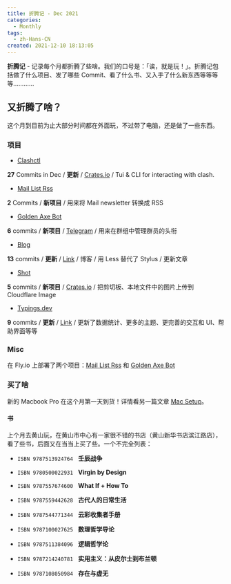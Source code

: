 ```yaml
---
title: 折腾记 - Dec 2021
categories:
  - Monthly
tags:
  - zh-Hans-CN
created: 2021-12-10 18:13:05
---
```


**折腾记** - 记录每个月都折腾了些啥。我们的口号是：「诶，就是玩！」。折腾记包括做了什么项目、发了哪些 Commit、看了什么书、又入手了什么新东西等等等等…………

<!-- more -->

## 又折腾了啥？

这个月到目前为止大部分时间都在外面玩，不过带了电脑，还是做了一些东西。

### 项目

- [Clashctl](https://github.com/George-Miao/clashctl "github")<span class="iconify" data-icon="fa-brands:rust"></span>

**27** Commits in Dec / **更新** / [Crates.io](https://crates.io/crates/clashctl "crates.io") / Tui & CLI for interacting with clash.

- [Mail List Rss](https://github.com/George-Miao/mail-list-rss "github")
  <span class="iconify" data-icon="fa-brands:rust"></span>

**2** Commits / **新项目** / 用来将 Mail newsletter 转换成 RSS

- [Golden Axe Bot](https://github.com/suisei-cn/golden-axe-rs "github")
  <span class="iconify" data-icon="fa-brands:rust"></span>

**6** commits / **新项目** / [Telegram](https://t.me/golden_axe_bot "Telegram link") / 用来在群组中管理群员的头衔

- [Blog](https://github.com/George-Miao/GlogHexo "github repo")
  <span class="iconify" data-icon="cib:hexo"></span>
  <span class="iconify" data-icon="bx:bxl-less" style="font-size:1.8rem"></span>

**13** commits / **更新** / [Link](https://blog.miao.dev "Blog link") / 博客 / 用 Less 替代了 Stylus / 更新文章

- [Shot](https://github.com/George-Miao/Shot "github")
  <span class="iconify" data-icon="fa-brands:rust"></span>

**5** commits / **新项目** / [Crates.io](https://crates.io/crates/shot "crates.io") / 把剪切板、本地文件中的图片上传到 Cloudflare Image

- [Typings.dev](https://github.com/George-Miao/typings.dev "github")
  <span class="iconify" data-icon="file-icons:vue"></span>
  <span class="iconify" data-icon="file-icons:typescript-alt"></span>

**9** commits / **更新** / [Link](https://typings.dev "Typings.dev site") / 更新了数据统计、更多的主题、更完善的交互和 UI、帮助界面等等

### Misc

在 Fly.io 上部署了两个项目：[Mail List Rss](#Mail-List-Rss) 和 [Golden Axe Bot](#Golden-Axe-Bot)

### 买了啥

新的 Macbook Pro 在这个月第一天到货！详情看另一篇文章 [Mac Setup](/writing/posts/Mac-setup/)。

#### 书

上个月去黄山玩，在黄山市中心有一家很不错的书店（黄山新华书店滨江路店），看了些书，后面又在当当上买了些。一个不完全列表：

- `ISBN 9787513924764` &nbsp; **壬辰战争**

- `ISBN 9780500022931` &nbsp; **Virgin by Design**

- `ISBN 9787557674600` &nbsp; **What If + How To**

- `ISBN 9787559442628` &nbsp; **古代人的日常生活**

- `ISBN 9787544771344` &nbsp; **云彩收集者手册**

- `ISBN 9787100027625` &nbsp; **数理哲学导论**

- `ISBN 9787511384096` &nbsp; **逻辑哲学论**

- `ISBN 9787214240781` &nbsp; **实用主义：从皮尔士到布兰顿**

- `ISBN 9787108050984` &nbsp; **存在与虚无**
